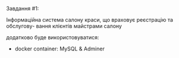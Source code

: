 Завдання #1:

Інформаційна система салону краси, що враховує реєстрацію та обслугову- вання клієнтів майстрами салону

додатково буде використовуватися:
- docker container: MySQL & Adminer
